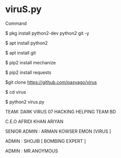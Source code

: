 # viruS.py
Command

$ pkg install python2-dev python2 git -y

$ apt install python2

$ apt install git

$ pip2 install mechanize

$ pip2 install requests

$git clone https://github.com/pasyago/virus

$ cd virus

$ python2 virus.py 



TEAM: DARK VIRUS 07 HACKING HELPING TEAM BD 

C.E.O AFRIDI KHAN ARIYAN

SENIOR ADMIN : ARMAN KOWSER EMON [VIRUS ]

ADMIN : SHOJIB [ BOMBING EXPERT ]

ADMIN : MR.ANOYMOUS 
